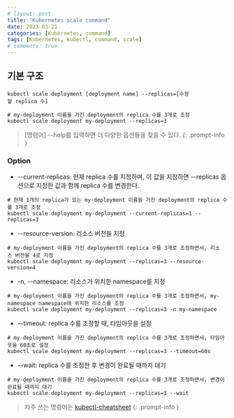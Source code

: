 ```yaml
---
# layout: post
title: "Kubernetes scale command"
date: 2023-03-21
categories: [Kubernetes, command]
tags: [Kubernetes, kubectl, command, scale]
# comments: true
---
```


## 기본 구조
```
kubectl scale deployment [deployment name] --replicas=[수정할 replica 수]

# my-deployment 이름을 가진 deployment의 replica 수를 3개로 조정
kubectl scale deployment my-deployment --replicas=3
```

> [명령어] --help를 입력하면 더 다양한 옵션들을 찾을 수 있다.
{: .prompt-info }

### Option
- --current-replicas: 현재 replica 수를 지정하며, 이 값을 지정하면 --replicas 옵션으로 지정한 값과 함께 replica 수를 변경한다.
```
# 현재 1개의 replica가 있는 my-deployment 이름을 가진 deployment의 replica 수를 3개로 조정
kubectl scale deployment my-deployment --current-replicas=1 --replicas=3
```

- --resource-version: 리소스 버전을 지정
```
# my-deployment 이름을 가진 deployment의 replica 수를 3개로 조정하면서, 리소스 버전을 4로 지정
kubectl scale deployment my-deployment --replicas=3 --resource-version=4
```

- -n, --namespace: 리소스가 위치한 namespace를 지정
```
# my-deployment 이름을 가진 deployment의 replica 수를 3개로 조정하면서, my-namespace namespace에 위치한 리소스를 조정
kubectl scale deployment my-deployment --replicas=3 -n my-namespace 
```

- --timeout: replica 수를 조정할 때, 타임아웃을 설정
```
# my-deployment 이름을 가진 deployment의 replica 수를 3개로 조정하면서, 타임아웃을 60초로 설정
kubectl scale deployment my-deployment --replicas=3 --timeout=60s
```

- --wait: replica 수를 조정한 후 변경이 완료될 때까지 대기
```
# my-deployment 이름을 가진 deployment의 replica 수를 3개로 조정하면서, 변경이 완료될 때까지 대기
kubectl scale deployment my-deployment --replicas=3 --wait
```

> 자주 쓰는 명령어는 [kubectl-cheatsheet](https://kubernetes.io/docs/reference/kubectl/cheatsheet/)
{: .prompt-info }